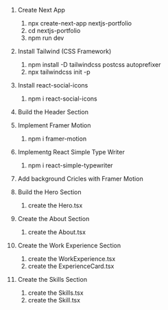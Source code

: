 1.  Create Next App

    1. npx create-next-app nextjs-portfolio
    2. cd nextjs-portfolio
    3. npm run dev

2.  Install Tailwind (CSS Framework)

    1. npm install -D tailwindcss postcss autoprefixer
    2. npx tailwindcss init -p

3.  Install react-social-icons

    1. npm i react-social-icons

4.  Build the Header Section

5.  Implement Framer Motion

    1. npm i framer-motion

6.  Implementg React Simple Type Writer

    1. npm i react-simple-typewriter

7.  Add background Cricles with Framer Motion

8.  Build the Hero Section

    1. create the Hero.tsx

9.  Create the About Section

    1. create the About.tsx

10. Create the Work Experience Section

    1. create the WorkExperience.tsx
    2. create the ExperienceCard.tsx

11. Create the Skills Section

    1. create the Skills.tsx
    2. create the Skill.tsx
